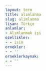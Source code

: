 ```yaml
---
layout: term
title: alımlanma
slug: alimlanma
lisan: Türkçe
anlamlar:
- Alımlanmak işi
ozellikler:
- - isim
ornekler:
- - ''
orneklerkaynak:
- - ''
---
```

